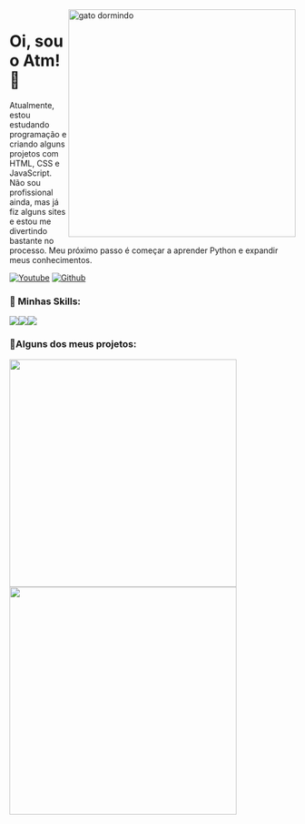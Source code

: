 <img src="https://github.com/user-attachments/assets/8d419945-c6fc-4560-ae3d-3137f98cbf27" alt="gato dormindo" min-width="400px" max-width="400px" width="400px" align="right"/>

# Oi, sou o Atm! 👏

<p align="left">Atualmente, estou estudando programação e criando alguns projetos com HTML, CSS e JavaScript. Não sou profissional ainda, mas já fiz alguns sites e estou me divertindo bastante no processo. Meu próximo passo é começar a aprender Python e expandir meus conhecimentos.</p>
<p align="left">
  <a href="https://youtube.com/@atm" title="Youtube">
  <img src="https://img.shields.io/badge/YouTube-FF0000?style=for-the-badge&logo=youtube&logoColor=white" alt="Youtube"/></a>
  <a href="https://github.com/atmbr" title="Github">
  <img src="https://img.shields.io/static/v1?label=Overview&message=atmbr&color=f8efd4&style=for-the-badge&logo=GitHub" alt="Github"/></a>
</p>

### 🎯 Minhas Skills:
<div style="display:flex;" align="left">
  <img src="https://img.shields.io/badge/HTML5-E34F26?style=for-the-badge&logo=html5&logoColor=white"/>
  <img src="https://img.shields.io/badge/CSS3-1572B6?style=for-the-badge&logo=css3&logoColor=white"/>
  <img src="https://img.shields.io/badge/JavaScript-F7DF1E?style=for-the-badge&logo=javascript&logoColor=black"/>
</div>

### 🎉Alguns dos meus projetos:

<a href="https://github.com/atmbr/github-readme-stats">
  <img align="center" src="https://github-readme-stats.vercel.app/api/pin/?username=atmbr&repo=github-readme-stats" width="400px"/>
</a>
<a href="https://github.com/atmbr/convoychat">
  <img align="center" src="https://github-readme-stats.vercel.app/api/pin/?username=atmbr&repo=convoychat" width="400px"/>
</a>




